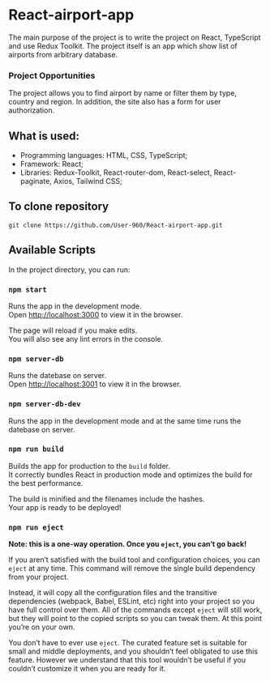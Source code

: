 # React-airport-app

The main purpose of the project is to write the project on React, TypeScript and use Redux Toolkit. The project itself is an app which show list of airports from arbitrary database.

### Project Opportunities

The project allows you to find airport by name or filter them by type, country and region. In addition, the site also has a form for user authorization.

## What is used:

- Programming languages: HTML, CSS, TypeScript;
- Framework: React;
- Libraries: Redux-Toolkit, React-router-dom, React-select, React-paginate, Axios, Tailwind CSS;

## To clone repository

```shell
git clone https://github.com/User-960/React-airport-app.git
```

## Available Scripts

In the project directory, you can run:

### `npm start`

Runs the app in the development mode.\
Open [http://localhost:3000](http://localhost:3000) to view it in the browser.

The page will reload if you make edits.\
You will also see any lint errors in the console.

### `npm server-db`

Runs the datebase on server.\
Open [http://localhost:3001](http://localhost:3001) to view it in the browser.

### `npm server-db-dev`

Runs the app in the development mode and at the same time runs the datebase on server.

### `npm run build`

Builds the app for production to the `build` folder.\
It correctly bundles React in production mode and optimizes the build for the best performance.

The build is minified and the filenames include the hashes.\
Your app is ready to be deployed!

### `npm run eject`

**Note: this is a one-way operation. Once you `eject`, you can’t go back!**

If you aren’t satisfied with the build tool and configuration choices, you can `eject` at any time. This command will remove the single build dependency from your project.

Instead, it will copy all the configuration files and the transitive dependencies (webpack, Babel, ESLint, etc) right into your project so you have full control over them. All of the commands except `eject` will still work, but they will point to the copied scripts so you can tweak them. At this point you’re on your own.

You don’t have to ever use `eject`. The curated feature set is suitable for small and middle deployments, and you shouldn’t feel obligated to use this feature. However we understand that this tool wouldn’t be useful if you couldn’t customize it when you are ready for it.
